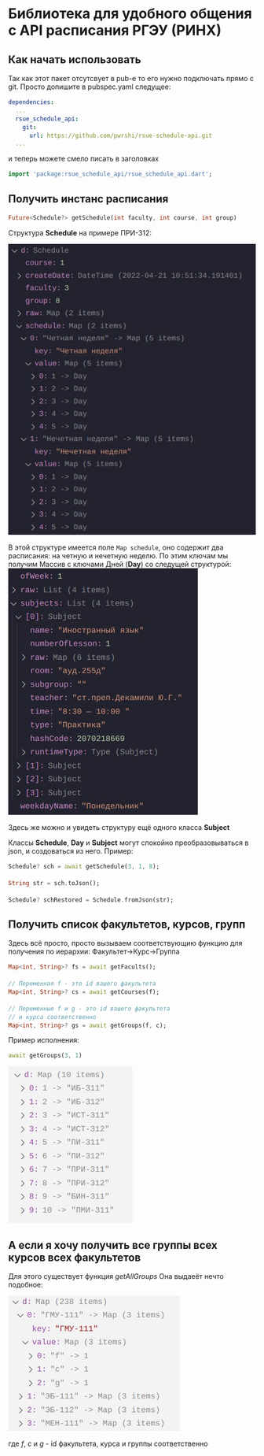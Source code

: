 # Библиотека для удобного общения с API расписания РГЭУ (РИНХ)
## Как начать использовать
Так как этот пакет отсутсвует в pub-е то его нужно подключать прямо с git. Просто допишите в pubspec.yaml следущее:
```yaml
dependencies:
  ...
  rsue_schedule_api:
    git:
      url: https://github.com/pwrshi/rsue-schedule-api.git
  ...
```
и теперь можете смело писать в заголовках
```dart
import 'package:rsue_schedule_api/rsue_schedule_api.dart';
```
## Получить инстанс расписания
```dart
Future<Schedule?> getSchedule(int faculty, int course, int group)
```
Структура **Schedule** на примере ПРИ-312:

![Структура класса Schedule](https://github.com/pwrshi/rsue-schedule-api/raw/main/assets/schedule.jpg)

В этой структуре имеется поле `Map schedule`, оно содержит два расписания: на четную и нечетную неделю. По этим ключам мы получим Массив с ключами Дней (**Day**) со следущей структурой:
![Структура классов Day и Subject](https://github.com/pwrshi/rsue-schedule-api/raw/main/assets/day_and_subject.jpg)

Здесь же можно и увидеть структуру ещё одного класса **Subject**

Классы **Schedule**, **Day** и **Subject** могут спокойно преобразовываться в json, и создоваться из него. Пример:

```dart
Schedule? sch = await getSchedule(3, 1, 8);

String str = sch.toJson();

Schedule? schRestored = Schedule.fromJson(str);
```

## Получить список факультетов, курсов, групп
Здесь всё просто, просто вызываем соответствующию функцию для получения по иерархии:
Факультет->Курс->Группа
```dart
Map<int, String>? fs = await getFacults();

// Переменная f - это id вашего факультета
Map<int, String>? cs = await getCourses(f);

// Переменные f и g - это id вашего факультета
// и курса соответственно
Map<int, String>? gs = await getGroups(f, c);
```
Пример исполнения:
```dart
await getGroups(3, 1)
```
![Вывод групп первого курс КТиИБ](https://github.com/pwrshi/rsue-schedule-api/raw/main/assets/groups.jpg)

## А если я хочу получить все группы всех курсов всех факультетов
Для этого существует функция *getAllGroups*
Она выдаеёт нечто подобное:

![Вывод всевозможных групп](https://github.com/pwrshi/rsue-schedule-api/raw/main/assets/all_groups.jpg)

где *f*, *c* и *g* - id факультета, курса и группы соответственно